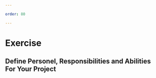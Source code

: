 ```yaml
---

order: 80

---
```


# Exercise

## Define Personel, Responsibilities and Abilities For Your Project





